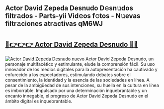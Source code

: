 ## Actor David Zepeda Desnudo D𝚎sn𝚞dos filtr𝚊dos - Parts-yii Vid𝚎os f𝚘tos - N𝚞evas filtr𝚊ciones atr𝚊ctivas qM6WJ

# <h2><a href="http://mb8b1sg.tromn.icu/?c=Actor+David+Zepeda+Desnudo">🔗👉👉👉 Actor David Zepeda Desnudo 🔗🔗</a></h2>

[![Actor David Zepeda Desnudo nuevo](https://i.imgur.com/pEAQMta.gif)](http://mb8b1sg.tromn.icu/?c=Actor+David+Zepeda+Desnudo)
Actor David Zepeda Desnudo, un personaje multifacético y estimulante, elude la comprensión fácil. Su uso innovador de los medios digitales para la autopresentación ha cautivado y enfurecido a los espectadores, estimulando debates sobre el consentimiento, la identidad y la esencia de las sociedades en línea. A pesar de la ambigüedad de sus intenciones, su huella en la cultura en línea es imborrable. Impulsado por una determinación inquebrantable y un encanto innegable, el progreso de Actor David Zepeda Desnudo en el ámbito digital es inquebrantable.
